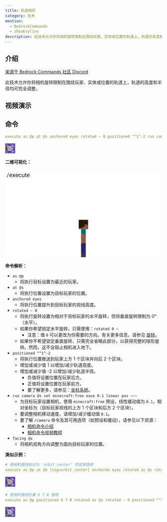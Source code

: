 ```yaml
---
title: 轨道相机
category: 技术
mention:
  - BedrockCommands
  - zheaEvyline
description: 此技术允许你将相机旋转限制在围绕玩家、实体或位置的轨道上，轨道的高度和半径均可完全调整。
---
```


## 介绍

[来源于 Bedrock Commands 社区 Discord](https://discord.gg/SYstTYx5G5)

此技术允许你将相机旋转限制在围绕玩家、实体或位置的轨道上，轨道的高度和半径均可完全调整。

## 视频演示

<YouTubeEmbed
    id="yOlWjTpInFE"
/>

## 命令

```yaml title="BP/functions/cameras/orbital.mcfunction"
execute as @p at @s anchored eyes rotated ~ 0 positioned ^^1^-2 run camera @s set minecraft:free ease 0.1 linear pos ~~~ facing @s
```
![一个重复命令方块](../assets/images/commands/commandBlockChain/1.png)

**二维可视化：**

![OrbitCamVisualRep](../assets/images/commands/orbitcam/OrbitCamVisualRep.gif)

**命令解析：**

- `as @p`
  - 将执行目标设置为最近的玩家。
- `at @s`
  - 将执行位置设置为目标玩家的位置。
- `anchored eyes`
  - 将执行位置提升到目标玩家的视线高度。
- `rotated ~ 0`
  - 将执行旋转设置为相对于目标玩家的水平旋转，但将垂直旋转限制为 0°（水平）。
  - 如果你希望锁定水平旋转，只需使用：`rotated 0 ~`
     - 注意：值 `0` 可以更改为你需要的方向。有关更多信息，请参见 [旋转](../commands/selectors.md#rotation)。
  - 如果你不希望锁定垂直旋转，只需完全省略此部分，以获得完整的球形旋转。然而，这不会阻止相机进入地下。
- `positioned ^^1^-2`
  - 将执行位置推送到玩家上方 1 个区块并向后 2 个区块。
  - 增加或减少值 1 以增加/减少轨道高度。
  - 增加或减少值 -2 以增加/减少轨道半径。
     - 负值将设置位置在玩家后方。
     - 正值将设置位置在玩家前方。
     - 要了解更多，请参见：[坐标系统](../commands/relative-coordinates.md)。
- `run camera @s set minecraft:free ease 0.1 linear pos ~~~`
  - 为目标玩家设置相机，使用 `minecraft:free` 预设，线性缓动值为 `0.1`，相对坐标为（目标玩家视线的上方 1 个区块和后方 2 个区块）。
  - 要调整相机移动速度，请增加/减少缓动值 `0.1`。
  - 要了解 `/camera` 命令及其可用选项（如预设和缓动），请参见以下资源：
     - [相机命令介绍](https://learn.microsoft.com/en-us/minecraft/creator/documents/cameracommandintroduction)
     - [相机命令视频教程](https://youtu.be/GnYrZlBCyWg)
- `facing @s`
  - 将相机视角方向调整为面向目标玩家的位置。

**类似示例：**

```yaml title="BP/functions/cameras/orbital.mcfunction"
# 使相机围绕标记为 'orbit_center' 的实体旋转
execute as @p at @e [tag=orbit_center] anchored eyes rotated as @s rotated ~ 0 positioned ^^1^-5 run camera @s set minecraft:free ease 0.1 linear pos ~~~ facing @e [tag=orbit_center]
```
![一个重复命令方块](../assets/images/commands/commandBlockChain/1.png)

```yaml title="BP/functions/cameras/orbital.mcfunction"
# 使相机围绕位置 6 7 8 旋转
execute as @p positioned 6 7 8 rotated as @s rotated ~ 0 positioned ^^1^-5 run camera @s set minecraft:free ease 0.1 linear pos ~~~ facing 6 7 8
```
![一个重复命令方块](../assets/images/commands/commandBlockChain/1.png)